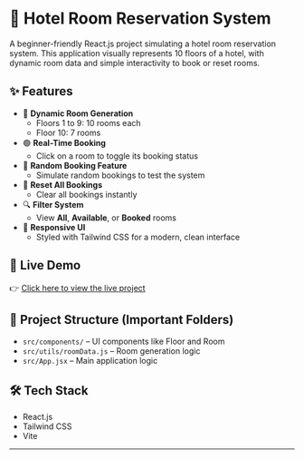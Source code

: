 # 🏨 Hotel Room Reservation System

A beginner-friendly React.js project simulating a hotel room reservation system. This application visually represents 10 floors of a hotel, with dynamic room data and simple interactivity to book or reset rooms.

## ✨ Features

- 🔢 **Dynamic Room Generation**  
  - Floors 1 to 9: 10 rooms each  
  - Floor 10: 7 rooms  
- 🟢 **Real-Time Booking**  
  - Click on a room to toggle its booking status
- 🎲 **Random Booking Feature**  
  - Simulate random bookings to test the system
- 🔄 **Reset All Bookings**  
  - Clear all bookings instantly
- 🔍 **Filter System**  
  - View **All**, **Available**, or **Booked** rooms
- 💅 **Responsive UI**  
  - Styled with Tailwind CSS for a modern, clean interface

## 🚀 Live Demo

👉 [Click here to view the live project](https://karanpunwatkar.github.io/hotel-booking-system/)

## 📁 Project Structure (Important Folders)

- `src/components/` – UI components like Floor and Room
- `src/utils/roomData.js` – Room generation logic
- `src/App.jsx` – Main application logic

## 🛠️ Tech Stack

- React.js
- Tailwind CSS
- Vite

---


